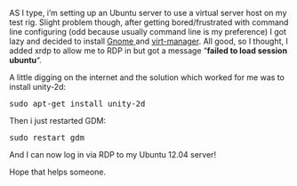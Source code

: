 <p>AS I type, i&#8217;m setting up an Ubuntu server to use a virtual server host on my test rig. Slight problem though, after getting bored/frustrated with command line configuring (odd because usually command line is my preference) I got lazy and decided to install <a href="http://www.gnome.org/" target="_blank">Gnome </a>and <a href="http://virt-manager.org/" target="_blank">virt-manager</a>. All good, so I thought, I added xrdp to allow me to RDP in but got a message &#8220;<strong>failed to load session ubuntu</strong>&#8220;.</p>
<p>A little digging on the internet and the solution which worked for me was to install unity-2d:</p>
<pre>sudo apt-get install unity-2d
</pre>
<p>Then i just restarted GDM:</p>
<pre>sudo restart gdm</pre>
<p>And I can now log in via RDP to my Ubuntu 12.04 server!</p>
<p>Hope that helps someone.</p>